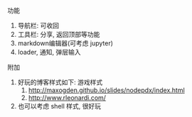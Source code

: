 功能
1. 导航栏: 可收回
2. 工具栏: 分享, 返回顶部等功能
3. markdown编辑器(可考虑 jupyter)
4. loader, 通知, 弹层输入

附加
1. 好玩的博客样式如下: 游戏样式
   1. http://maxogden.github.io/slides/nodepdx/index.html
   2. http://www.rleonardi.com/
2. 也可以考虑 shell 样式, 很好玩